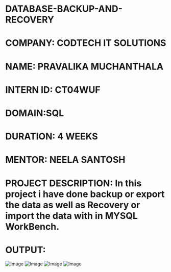 # DATABASE-BACKUP-AND-RECOVERY


# COMPANY: CODTECH IT SOLUTIONS

# NAME: PRAVALIKA MUCHANTHALA

# INTERN ID: CT04WUF

# DOMAIN:SQL

# DURATION: 4 WEEKS

# MENTOR: NEELA SANTOSH

# PROJECT DESCRIPTION:  In this project i have done backup or export the data as well as Recovery or import the data with in MYSQL WorkBench.

# OUTPUT:

![Image](https://github.com/user-attachments/assets/9eb4bbc9-2d5c-4d3a-a8fb-630c36e603e0)
![Image](https://github.com/user-attachments/assets/45942030-1e8d-4f4a-aeec-aed5d0a93092)
![Image](https://github.com/user-attachments/assets/a75a5219-6a5f-4872-b81a-1c7eae325e73)
![Image](https://github.com/user-attachments/assets/c3f6d6b2-5123-495d-96a9-b0699504283b)




